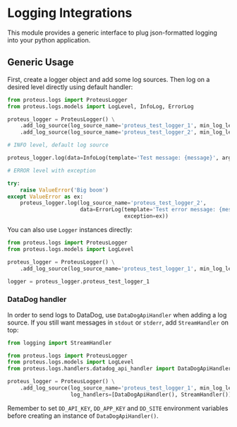 # Logging Integrations

This module provides a generic interface to plug json-formatted logging into your python application.

## Generic Usage

First, create a logger object and add some log sources. Then log on a desired level directly using default handler:

```python
from proteus.logs import ProteusLogger
from proteus.logs.models import LogLevel, InfoLog, ErrorLog

proteus_logger = ProteusLogger() \
    .add_log_source(log_source_name='proteus_test_logger_1', min_log_level=LogLevel.INFO, is_default=True) \
    .add_log_source(log_source_name='proteus_test_logger_2', min_log_level=LogLevel.ERROR)

# INFO level, default log source

proteus_logger.log(data=InfoLog(template='Test message: {message}', args={'message': 'important'}))

# ERROR level with exception

try:
    raise ValueError('Big boom')
except ValueError as ex:
    proteus_logger.log(log_source_name='proteus_test_logger_2',
                       data=ErrorLog(template='Test error message: {message}', args={'message': 'failure'},
                                     exception=ex))
```

You can also use `Logger` instances directly:

```python
from proteus.logs import ProteusLogger
from proteus.logs.models import LogLevel

proteus_logger = ProteusLogger() \
    .add_log_source(log_source_name='proteus_test_logger_1', min_log_level=LogLevel.INFO, is_default=True)

logger = proteus_logger.proteus_test_logger_1
```

### DataDog handler

In order to send logs to DataDog, use `DataDogApiHandler` when adding a log source. If you still want messages in `stdout` or `stderr`, add `StreamHandler` on top:

```python
from logging import StreamHandler

from proteus.logs import ProteusLogger
from proteus.logs.models import LogLevel
from proteus.logs.handlers.datadog_api_handler import DataDogApiHandler

proteus_logger = ProteusLogger() \
    .add_log_source(log_source_name='proteus_test_logger_1', min_log_level=LogLevel.INFO,
                    log_handlers=[DataDogApiHandler(), StreamHandler()], is_default=True)
```

Remember to set `DD_API_KEY`, `DD_APP_KEY` and `DD_SITE` environment variables before creating an instance of `DataDogApiHandler()`.
